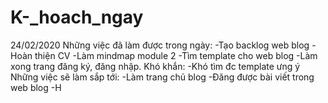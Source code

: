 # K-_hoach_ngay
24/02/2020
Những việc đã làm được trong ngày:
-Tạo backlog web blog
-Hoàn thiện CV
-Làm mindmap module 2
-Tìm template cho web blog
-Làm xong trang đăng ký, đăng nhập.
Khó khắn:
-Khó tìm đc template ưng ý
Những việc sẽ làm sắp tới:
-Làm trang chủ blog
-Đăng được bài viết trong web blog
-H
